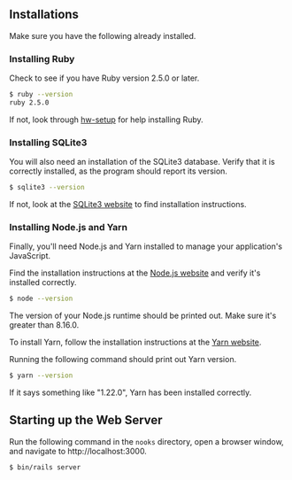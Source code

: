 ## Installations

Make sure you have the following already installed.

### Installing Ruby

Check to see if you have Ruby version 2.5.0 or later.

```bash
$ ruby --version
ruby 2.5.0
```

If not, look through [hw-setup](http://www.cs.columbia.edu/~junfeng/21sp-w4156/assignments.html#hw-setup) for help installing Ruby.

### Installing SQLite3

You will also need an installation of the SQLite3 database. Verify that it is correctly installed, as the program should report its version.

```bash
$ sqlite3 --version
```

If not, look at the [SQLite3 website](https://www.sqlite.org/) to find installation instructions.

### Installing Node.js and Yarn

Finally, you'll need Node.js and Yarn installed to manage your application's JavaScript.

Find the installation instructions at the [Node.js website](https://nodejs.org/en/download/) and verify it's installed correctly.

```bash
$ node --version
```

The version of your Node.js runtime should be printed out. Make sure it's greater than 8.16.0.

To install Yarn, follow the installation instructions at the [Yarn website](https://classic.yarnpkg.com/en/docs/install).

Running the following command should print out Yarn version.

```bash
$ yarn --version
```

If it says something like "1.22.0", Yarn has been installed correctly.

## Starting up the Web Server

Run the following command in the `nooks` directory, open a browser window, and navigate to http://localhost:3000.

```bash
$ bin/rails server
```
